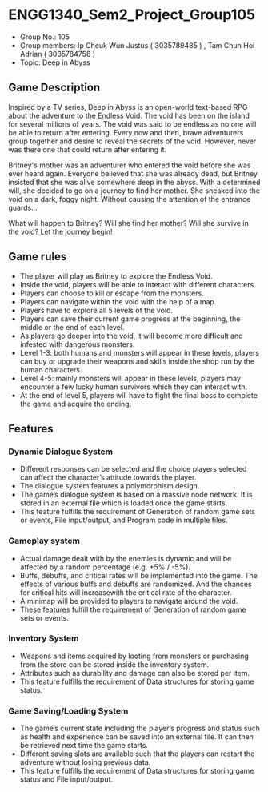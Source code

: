# ENGG1340_Sem2_Project_Group105

- Group No.: 105
- Group members: Ip Cheuk Wun Justus ( 3035789485 ) , Tam Chun Hoi Adrian ( 3035784758 )
- Topic: Deep in Abyss 



## Game Description
Inspired by a TV series, Deep in Abyss is an open-world text-based RPG about the adventure to the Endless Void. The void has been on the island for several millions of years.  The void was said to be endless as no one will be able to return after entering. Every now and then, brave adventurers group together and desire to reveal the secrets of the void. However, never was there one that could return after entering it.

Britney's mother was an adventurer who entered the void before she was ever heard again. Everyone believed that she was already dead, but Britney insisted that she was alive somewhere deep in the abyss. With a determined will, she decided to go on a journey to find her mother. She sneaked into the void on a dark, foggy night. Without causing the attention of the entrance guards…

What will happen to Britney? Will she find her mother? Will she survive in the void? Let the journey begin!



## Game rules
- The player will play as Britney to explore the Endless Void.
- Inside the void, players will be able to interact with different characters.
- Players can choose to kill or escape from the monsters.
- Players can navigate within the void with the help of a map.
- Players have to explore all 5 levels of the void.
- Players can save their current game progress at the beginning, the middle or the end of each level.
- As players go deeper into the void, it will become more difficult and infested with dangerous monsters.
- Level 1-3: both humans and monsters will appear in these levels, players can buy or upgrade their weapons and skills inside the shop run by the human characters.
- Level 4-5: mainly monsters will appear in these levels, players may encounter a few lucky human survivors which they can interact with.
- At the end of level 5, players will have to fight the final boss to complete the game and acquire the ending.



## Features

### Dynamic Dialogue System
- Different responses can be selected and the choice players selected can affect the character’s attitude towards the player.
- The dialogue system features a polymorphism design.
- The game’s dialogue system is based on a massive node network. It is stored in an external file which is loaded once the game starts.
- This feature fulfills the requirement of Generation of random game sets or events, File input/output, and Program code in multiple files.

### Gameplay system
- Actual damage dealt with by the enemies is dynamic and will be affected by a random percentage (e.g. +5% / -5%).
- Buffs, debuffs, and critical rates will be implemented into the game. The effects of various buffs and debuffs are randomized. And the chances for critical hits will increasewith the critical rate of the character.
- A minimap will be provided to players to navigate around the void.
- These features fulfill the requirement of Generation of random game sets or events.

### Inventory System
- Weapons and items acquired by looting from monsters or purchasing from the store can be stored inside the inventory system.
- Attributes such as durability and damage can also be stored per item.
- This feature fulfills the requirement of Data structures for storing game status.

### Game Saving/Loading System
- The game’s current state including the player’s progress and status such as health and experience can be saved into an external file. It can then be retrieved next time the game starts.
- Different saving slots are available such that the players can restart the adventure without losing previous data.
- This feature fulfills the requirement of Data structures for storing game status and File input/output.
